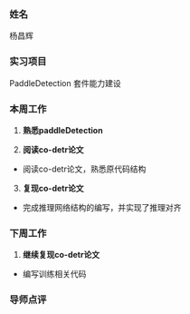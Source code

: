 ### 姓名

杨昌辉

### 实习项目

PaddleDetection 套件能力建设

### 本周工作

1. **熟悉paddleDetection**

2. **阅读co-detr论文**

  - 阅读co-detr论文，熟悉原代码结构

3. **复现co-detr论文**

  - 完成推理网络结构的编写，并实现了推理对齐
  
  
### 下周工作

1. **继续复现co-detr论文**

  - 编写训练相关代码


### 导师点评
